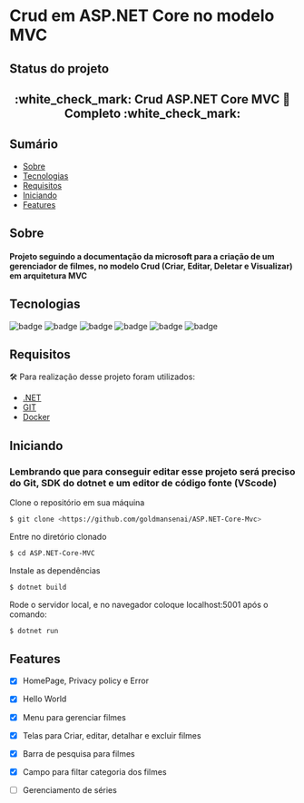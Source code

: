 # Crud em ASP.NET Core no modelo MVC

## Status do projeto
<h2 align="center"> 
	:white_check_mark: Crud ASP.NET Core MVC 🚀 Completo :white_check_mark:
</h2>

## Sumário
<!--ts-->
   * [Sobre](#Sobre)
   * [Tecnologias](#Tecnologias)
   * [Requisitos](#Requisitos)
   * [Iniciando](#Iniciando)
   * [Features](#Features)
<!--te-->

## Sobre
<h4> Projeto seguindo a documentação da microsoft para a criação de um gerenciador de filmes, no modelo Crud (Criar, Editar, Deletar e Visualizar) em arquitetura MVC </h4>

## Tecnologias
![badge](https://img.shields.io/badge/C%23-C%20Sharp-7159c1)
![badge](https://img.shields.io/badge/.NET-ASP.NET%20Core-7159c1)
![badge](https://img.shields.io/badge/JS-JavaScript-7159c1)
![badge](https://img.shields.io/badge/Docker-Dockerfile-7159c1)
![badge](https://img.shields.io/badge/AWS-Ubuntu%20Server-7159c1)
![badge](https://img.shields.io/badge/Docker-Dockerfile-7159c1)

## Requisitos
:hammer_and_wrench: Para realização desse projeto foram utilizados:
- [.NET](https://dotnet.microsoft.com/download)
- [GIT](https://git-scm.com/)
- [Docker](https://www.docker.com/)

## Iniciando
### Lembrando que para conseguir editar esse projeto será preciso do Git, SDK do dotnet e um editor de código fonte (VScode)

Clone o repositório em sua máquina
```bash
$ git clone <https://github.com/goldmansenai/ASP.NET-Core-Mvc>
```
Entre no diretório clonado
```bash
$ cd ASP.NET-Core-MVC
```
Instale as dependências
```bash
$ dotnet build
```
Rode o servidor local, e no navegador coloque localhost:5001 após o comando:
```bash
$ dotnet run
```

## Features
- [x] HomePage, Privacy policy e Error
- [x] Hello World
- [x] Menu para gerenciar filmes
- [x] Telas para Criar, editar, detalhar e excluir filmes
- [x] Barra de pesquisa para filmes
- [x] Campo para filtar categoria dos filmes
- [ ] Gerenciamento de séries



